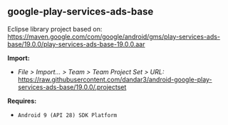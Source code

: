 ## google-play-services-ads-base

Eclipse library project based on:<br/>
https://maven.google.com/com/google/android/gms/play-services-ads-base/19.0.0/play-services-ads-base-19.0.0.aar

**Import:**
- _File > Import... > Team > Team Project Set > URL:_<br/>
  https://raw.githubusercontent.com/dandar3/android-google-play-services-ads-base/19.0.0/.projectset

**Requires:**
- `Android 9 (API 28) SDK Platform`